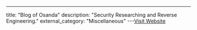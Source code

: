 ---
title: "Blog of Osanda"
description: "Security Researching and Reverse Engineering."
external_category: "Miscellaneous"
---[Visit Website](https://osandamalith.com/)

